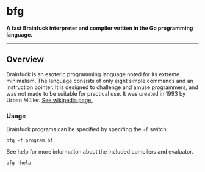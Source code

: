 # bfg
**A fast Brainfuck interpreter and compiler written in the Go programming language.**

---

## Overview

Brainfuck is an esoteric programming language noted for its extreme minimalism. The language consists of only eight simple commands and an instruction pointer. It is designed to challenge and amuse programmers, and was not made to be suitable for practical use. It was created in 1993 by Urban Müller. [See wikipedia page.](https://en.wikipedia.org/wiki/Brainfuck)

### Usage

Brainfuck programs can be specified by specifing the `-f` switch.

```
bfg -f program.bf
```

See help for more information about the included compilers and evaluator.

```
bfg -help
```
